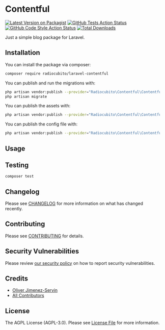 # Contentful

[![Latest Version on Packagist](https://img.shields.io/packagist/v/radiocubito/laravel-contentful.svg?style=flat-square)](https://packagist.org/packages/radiocubito/laravel-contentful)
[![GitHub Tests Action Status](https://img.shields.io/github/workflow/status/radiocubito/laravel-contentful/run-tests?label=tests)](https://github.com/radiocubito/laravel-contentful/actions?query=workflow%3ATests+branch%3Amaster)
[![GitHub Code Style Action Status](https://img.shields.io/github/workflow/status/radiocubito/laravel-contentful/Check%20&%20fix%20styling?label=code%20style)](https://github.com/radiocubito/laravel-contentful/actions?query=workflow%3A"Check+%26+fix+styling"+branch%3Amaster)
[![Total Downloads](https://img.shields.io/packagist/dt/radiocubito/laravel-contentful.svg?style=flat-square)](https://packagist.org/packages/radiocubito/laravel-contentful)


Just a simple blog package for Laravel.

## Installation

You can install the package via composer:

```bash
composer require radiocubito/laravel-contentful
```

You can publish and run the migrations with:

```bash
php artisan vendor:publish --provider="Radiocubito\Contentful\ContentfulServiceProvider" --tag="contentful-migrations"
php artisan migrate
```

You can publish the assets with:

```bash
php artisan vendor:publish --provider="Radiocubito\Contentful\ContentfulServiceProvider" --tag="contentful-assets"
```

You can publish the config file with:
```bash
php artisan vendor:publish --provider="Radiocubito\Contentful\ContentfulServiceProvider" --tag="contentful-config"
```

## Usage

## Testing

```bash
composer test
```

## Changelog

Please see [CHANGELOG](CHANGELOG.md) for more information on what has changed recently.

## Contributing

Please see [CONTRIBUTING](.github/CONTRIBUTING.md) for details.

## Security Vulnerabilities

Please review [our security policy](../../security/policy) on how to report security vulnerabilities.

## Credits

- [Oliver Jimenez-Servin](https://github.com/oliverds)
- [All Contributors](../../contributors)

## License

The AGPL License (AGPL-3.0). Please see [License File](LICENSE.md) for more information.

